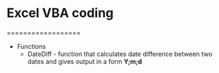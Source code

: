 # Excel VBA coding
==================

- Functions
	- DateDiff - function that calculates date difference between two dates and gives output in a form **Y;m;d**
